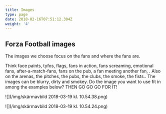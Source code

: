 ```yaml
---
title: Images
type: page
date: 2018-02-16T07:51:12.304Z
weight: '4'
---
```

## Forza Football images

The images we choose focus on the fans and where the fans are. 

Think face paints, tyfos, flags, fans in action, fans screaming, emotional fans, after-a-match-fans, fans on the pub, a fan meeting another fan, . Also on the arenas, the pitches, the pubs, the clubs, the smoke, the fists.. The images can be blurry, dirty and smokey. Do the image you want to use fit in among the examples below? THEN GO GO GO FOR IT! 

!\[](/img/skärmavbild 2018-03-19 kl. 10.54.38.png)

![](/img/skärmavbild 2018-03-19 kl. 10.54.24.png)
